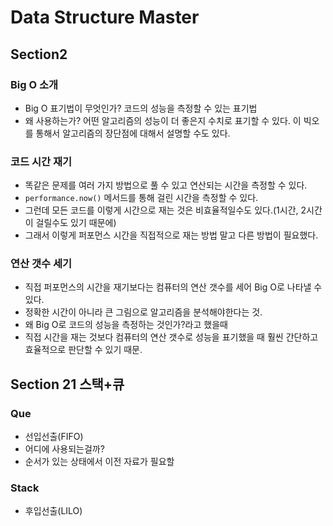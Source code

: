 # Data Structure Master

## Section2
### Big O 소개
- Big O 표기법이 무엇인가?
코드의 성능을 측정할 수 있는 표기법
- 왜 사용하는가?
어떤 알고리즘의 성능이 더 좋은지 수치로 표기할 수 있다.
이 빅오를 통해서 알고리즘의 장단점에 대해서 설명할 수도 있다.

### 코드 시간 재기
- 똑같은 문제를 여러 가지 방법으로 풀 수 있고 연산되는 시간을 측정할 수 있다.
- `performance.now()` 메서드를 통해 걸린 시간을 측정할 수 있다.
- 그런데 모든 코드를 이렇게 시간으로 재는 것은 비효율적일수도 있다.(1시간, 2시간이 걸릴수도 있기 때문에)
- 그래서 이렇게 퍼포먼스 시간을 직접적으로 재는 방법 말고 다른 방법이 필요했다.

### 연산 갯수 세기
- 직접 퍼포먼스의 시간을 재기보다는 컴퓨터의 연산 갯수를 세어 Big O로 나타낼 수 있다.
- 정확한 시간이 아니라 큰 그림으로 알고리즘을 분석해야한다는 것.
- 왜 Big O로 코드의 성능을 측정하는 것인가?라고 했을때
- 직접 시간을 재는 것보다 컴퓨터의 연산 갯수로 성능을 표기했을 때 훨씬 간단하고 효율적으로 판단할 수 있기 때문.

## Section 21 스택+큐
### Que
- 선입선출(FIFO)
- 어디에 사용되는걸까?
- 순서가 있는 상태에서 이전 자료가 필요할

### Stack
- 후입선출(LILO)
